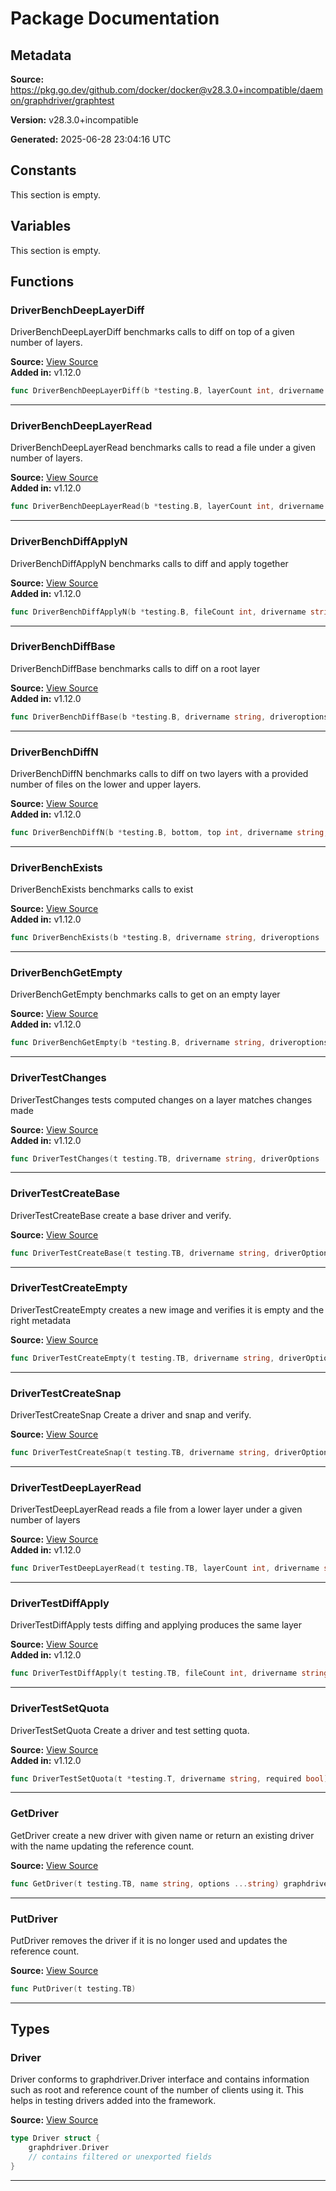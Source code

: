 # Package Documentation

## Metadata

**Source:** https://pkg.go.dev/github.com/docker/docker@v28.3.0+incompatible/daemon/graphdriver/graphtest

**Version:** v28.3.0+incompatible

**Generated:** 2025-06-28 23:04:16 UTC

## Constants

This section is empty.

## Variables

This section is empty.

## Functions

### DriverBenchDeepLayerDiff

DriverBenchDeepLayerDiff benchmarks calls to diff on top of a given number of layers.

**Source:** [View Source](https://github.com/docker/docker/blob/v28.3.0/daemon/graphdriver/graphtest/graphbench_unix.go#L190)  
**Added in:** v1.12.0

```go
func DriverBenchDeepLayerDiff(b *testing.B, layerCount int, drivername string, driveroptions ...string)
```

---

### DriverBenchDeepLayerRead

DriverBenchDeepLayerRead benchmarks calls to read a file under a given number of layers.

**Source:** [View Source](https://github.com/docker/docker/blob/v28.3.0/daemon/graphdriver/graphtest/graphbench_unix.go#L223)  
**Added in:** v1.12.0

```go
func DriverBenchDeepLayerRead(b *testing.B, layerCount int, drivername string, driveroptions ...string)
```

---

### DriverBenchDiffApplyN

DriverBenchDiffApplyN benchmarks calls to diff and apply together

**Source:** [View Source](https://github.com/docker/docker/blob/v28.3.0/daemon/graphdriver/graphtest/graphbench_unix.go#L124)  
**Added in:** v1.12.0

```go
func DriverBenchDiffApplyN(b *testing.B, fileCount int, drivername string, driveroptions ...string)
```

---

### DriverBenchDiffBase

DriverBenchDiffBase benchmarks calls to diff on a root layer

**Source:** [View Source](https://github.com/docker/docker/blob/v28.3.0/daemon/graphdriver/graphtest/graphbench_unix.go#L60)  
**Added in:** v1.12.0

```go
func DriverBenchDiffBase(b *testing.B, drivername string, driveroptions ...string)
```

---

### DriverBenchDiffN

DriverBenchDiffN benchmarks calls to diff on two layers with
a provided number of files on the lower and upper layers.

**Source:** [View Source](https://github.com/docker/docker/blob/v28.3.0/daemon/graphdriver/graphtest/graphbench_unix.go#L89)  
**Added in:** v1.12.0

```go
func DriverBenchDiffN(b *testing.B, bottom, top int, drivername string, driveroptions ...string)
```

---

### DriverBenchExists

DriverBenchExists benchmarks calls to exist

**Source:** [View Source](https://github.com/docker/docker/blob/v28.3.0/daemon/graphdriver/graphtest/graphbench_unix.go#L16)  
**Added in:** v1.12.0

```go
func DriverBenchExists(b *testing.B, drivername string, driveroptions ...string)
```

---

### DriverBenchGetEmpty

DriverBenchGetEmpty benchmarks calls to get on an empty layer

**Source:** [View Source](https://github.com/docker/docker/blob/v28.3.0/daemon/graphdriver/graphtest/graphbench_unix.go#L35)  
**Added in:** v1.12.0

```go
func DriverBenchGetEmpty(b *testing.B, drivername string, driveroptions ...string)
```

---

### DriverTestChanges

DriverTestChanges tests computed changes on a layer matches changes made

**Source:** [View Source](https://github.com/docker/docker/blob/v28.3.0/daemon/graphdriver/graphtest/graphtest_unix.go#L265)  
**Added in:** v1.12.0

```go
func DriverTestChanges(t testing.TB, drivername string, driverOptions ...string)
```

---

### DriverTestCreateBase

DriverTestCreateBase create a base driver and verify.

**Source:** [View Source](https://github.com/docker/docker/blob/v28.3.0/daemon/graphdriver/graphtest/graphtest_unix.go#L113)  

```go
func DriverTestCreateBase(t testing.TB, drivername string, driverOptions ...string)
```

---

### DriverTestCreateEmpty

DriverTestCreateEmpty creates a new image and verifies it is empty and the right metadata

**Source:** [View Source](https://github.com/docker/docker/blob/v28.3.0/daemon/graphdriver/graphtest/graphtest_unix.go#L84)  

```go
func DriverTestCreateEmpty(t testing.TB, drivername string, driverOptions ...string)
```

---

### DriverTestCreateSnap

DriverTestCreateSnap Create a driver and snap and verify.

**Source:** [View Source](https://github.com/docker/docker/blob/v28.3.0/daemon/graphdriver/graphtest/graphtest_unix.go#L125)  

```go
func DriverTestCreateSnap(t testing.TB, drivername string, driverOptions ...string)
```

---

### DriverTestDeepLayerRead

DriverTestDeepLayerRead reads a file from a lower layer under a given number of layers

**Source:** [View Source](https://github.com/docker/docker/blob/v28.3.0/daemon/graphdriver/graphtest/graphtest_unix.go#L144)  
**Added in:** v1.12.0

```go
func DriverTestDeepLayerRead(t testing.TB, layerCount int, drivername string, driverOptions ...string)
```

---

### DriverTestDiffApply

DriverTestDiffApply tests diffing and applying produces the same layer

**Source:** [View Source](https://github.com/docker/docker/blob/v28.3.0/daemon/graphdriver/graphtest/graphtest_unix.go#L174)  
**Added in:** v1.12.0

```go
func DriverTestDiffApply(t testing.TB, fileCount int, drivername string, driverOptions ...string)
```

---

### DriverTestSetQuota

DriverTestSetQuota Create a driver and test setting quota.

**Source:** [View Source](https://github.com/docker/docker/blob/v28.3.0/daemon/graphdriver/graphtest/graphtest_unix.go#L307)  
**Added in:** v1.12.0

```go
func DriverTestSetQuota(t *testing.T, drivername string, required bool)
```

---

### GetDriver

GetDriver create a new driver with given name or return an existing driver with the name updating the reference count.

**Source:** [View Source](https://github.com/docker/docker/blob/v28.3.0/daemon/graphdriver/graphtest/graphtest_unix.go#L62)  

```go
func GetDriver(t testing.TB, name string, options ...string) graphdriver.Driver
```

---

### PutDriver

PutDriver removes the driver if it is no longer used and updates the reference count.

**Source:** [View Source](https://github.com/docker/docker/blob/v28.3.0/daemon/graphdriver/graphtest/graphtest_unix.go#L72)  

```go
func PutDriver(t testing.TB)
```

---

## Types

### Driver

Driver conforms to graphdriver.Driver interface and
contains information such as root and reference count of the number of clients using it.
This helps in testing drivers added into the framework.

**Source:** [View Source](https://github.com/docker/docker/blob/v28.3.0/daemon/graphdriver/graphtest/graphtest_unix.go#L27)  

```go
type Driver struct {
	graphdriver.Driver
	// contains filtered or unexported fields
}
```

---

